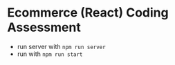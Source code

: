 # Ecommerce (React) Coding Assessment
- run server with `npm run server`
- run with `npm run start`

